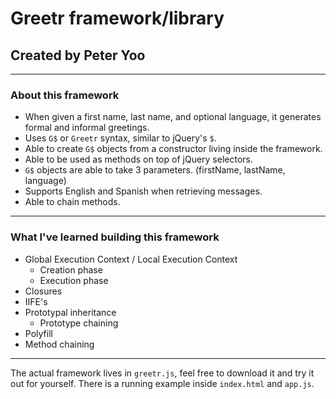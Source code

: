 # Greetr framework/library
## Created by Peter Yoo

---

### **About this framework**
* When given a first name, last name, and optional language, it generates formal and informal greetings.
* Uses `G$` or `Greetr` syntax, similar to jQuery's `$`.
* Able to create `G$` objects from a constructor living inside the framework.
* Able to be used as methods on top of jQuery selectors.
* `G$` objects are able to take 3 parameters. (firstName, lastName, language)
* Supports English and Spanish when retrieving messages.
* Able to chain methods.

---

### **What I've learned building this framework**
* Global Execution Context / Local Execution Context
  * Creation phase
  * Execution phase
* Closures
* IIFE's
* Prototypal inheritance
  * Prototype chaining
* Polyfill
* Method chaining

---

The actual framework lives in `greetr.js`, feel free to download it and try it out for yourself. There is a running example inside `index.html` and `app.js`.